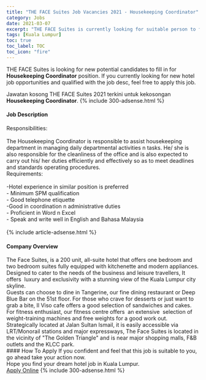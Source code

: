 ```yaml
---
title: "THE FACE Suites Job Vacancies 2021 - Housekeeping Coordinator" 
category: Jobs 
date: 2021-03-07 
excerpt: "THE FACE Suites is currently looking for suitable person to fill in the Housekeeping Coordinator which positioned at Kuala Lumpur" 
tags: [Kuala Lumpur] 
toc: true 
toc_label: TOC 
toc_icon: "fire" 
--- 
```


<p>THE FACE Suites is looking for new potential candidates to fill in for <b>Housekeeping Coordinator</b> position. If you currently looking for new hotel job opportunities and qualified with the job desc, feel free to apply this job.
</p>Jawatan kosong THE FACE Suites 2021 terkini untuk kekosongan <b>Housekeeping Coordinator</b>. 
{% include 300-adsense.html %} 
<div><div><h4>Job Description</h4></div><div><div><span><div><div><div>Responsibilities:<br><br>The Housekeeping Coordinator is responsible to assist housekeeping department in managing daily departmental activities n tasks. He/ she is also responsible for the cleanliness of the office and is also expected to carry out his/ her duties efficiently and effectively so as to meet deadlines and standards operating procedures.</div><div>Requirements:</div><div><br>-Hotel experience in similar position is preferred<br>- Minimum SPM qualification<br>- Good telephone etiquette<br>-Good in coordination n administrative duties<br>- Proficient in Word n Excel<br>- Speak and write well in English and Bahasa Malaysia<br>&#160;</div></div></div></span></div></div></div> 
{% include article-adsense.html %} 
<div><div><h4>Company Overview</h4></div><div><div><span><div><div>
	The Face Suites, is a 200 unit, all-suite hotel that offers one bedroom and two bedroom suites fully equipped with kitchenette and modern appliances. Designed to cater to the needs of the business and leisure travellers, It offers&#160; luxury and exclusivity with a stunning view of the Kuala Lumpur city skyline.&#160;</div>
<div>
	Guests can choose to dine in Tangerine, our fine dining restaurant or Deep Blue Bar on the 51st floor. For those who crave for desserts or just want to grab a bite, Il Viso cafe offers a good selection of sandwiches and cakes. For fitness enthusiast, our fitness centre offers&#160; an extensive&#160; selection of weight-training machines and free weights for a good work out.</div>
<div>
	Strategically located at Jalan Sultan Ismail, it is easily accessible via LRT/Monorail stations and major expressways, The Face Suites is located in the vicinity of "The Golden Triangle" and is near major shopping malls, F&amp;B outlets and the KLCC park.</div></div></span></div></div></div> 
#### How To Apply 
If you confident and feel that this job is suitable to you, go ahead take your action now. <br/> 
Hope you find your dream hotel job in Kuala Lumpur. <br/> 
<a href="https://www.jobstreet.com.my/en/job/housekeeping-coordinator-4483560?jobId=jobstreet-my-job-4483560" class="btn btn--info" target="_blank" rel="nofollow noopenner">Apply Online</a> 
{% include 300-adsense.html %} 
